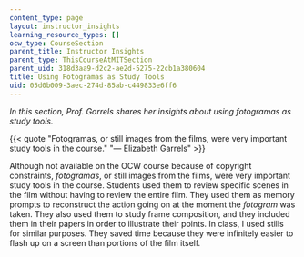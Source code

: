 ```yaml
---
content_type: page
layout: instructor_insights
learning_resource_types: []
ocw_type: CourseSection
parent_title: Instructor Insights
parent_type: ThisCourseAtMITSection
parent_uid: 318d3aa9-d2c2-ae2d-5275-22cb1a380604
title: Using Fotogramas as Study Tools
uid: 05d0b009-3aec-274d-85ab-c449833e6ff6
---
```


_In this section, Prof. Garrels shares her insights about using fotogramas as study tools._

{{< quote "Fotogramas, or still images from the films, were very important study tools in the course." "— Elizabeth Garrels" >}}

Although not available on the OCW course because of copyright constraints, _fotogramas_, or still images from the films, were very important study tools in the course. Students used them to review specific scenes in the film without having to review the entire film. They used them as memory prompts to reconstruct the action going on at the moment the _fotogram_ was taken. They also used them to study frame composition, and they included them in their papers in order to illustrate their points. In class, I used stills for similar purposes. They saved time because they were infinitely easier to flash up on a screen than portions of the film itself.